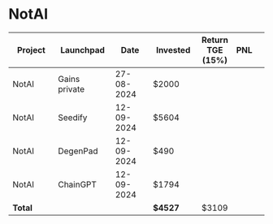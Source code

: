 # NotAI



<table data-full-width="true"><thead><tr><th width="152">Project</th><th width="138">Launchpad</th><th width="132">Date</th><th width="133">Invested</th><th>Return TGE (15%)</th><th>PNL</th><th></th></tr></thead><tbody><tr><td>NotAI</td><td>Gains private</td><td>27-08-2024</td><td>$2000</td><td></td><td></td><td></td></tr><tr><td>NotAI</td><td>Seedify</td><td>12-09-2024</td><td>$5604</td><td></td><td></td><td></td></tr><tr><td>NotAI</td><td>DegenPad</td><td>12-09-2024</td><td>$490</td><td></td><td></td><td></td></tr><tr><td>NotAI</td><td>ChainGPT</td><td>12-09-2024</td><td>$1794</td><td></td><td></td><td></td></tr><tr><td><strong>Total</strong></td><td></td><td></td><td><strong>$4527</strong></td><td>$3109</td><td></td><td></td></tr></tbody></table>

